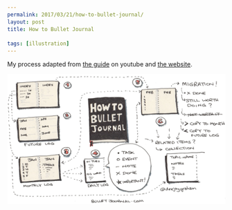 ```yaml
---
permalink: 2017/03/21/how-to-bullet-journal/
layout: post
title: How to Bullet Journal

tags: [illustration]
---
```


My process adapted from <a href="https://www.youtube.com/watch?v=fm15cmYU0IM">the guide</a> on youtube and <a href="http://bulletjournal.com/">the website</a>.

![sketch](/img/posts/how-to-bullet-journal/how-to-bullet-journal.webp)
